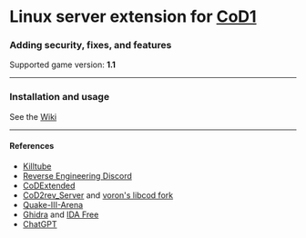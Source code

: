 # Linux server extension for [CoD1](https://en.wikipedia.org/wiki/Call_of_Duty_(video_game))
### Adding security, fixes, and features
Supported game version: **1.1**
___
### Installation and usage
See the [Wiki](https://github.com/cod1dev/libcod1/wiki)
___
#### References
- [Killtube](https://www.killtube.org/)
- [Reverse Engineering Discord](https://discord.gg/rtfm)
- [CoDExtended](https://github.com/xtnded/codextended)
- [CoD2rev_Server](https://github.com/voron00/CoD2rev_Server) and [voron's libcod fork](https://github.com/voron00/libcod)
- [Quake-III-Arena](https://github.com/id-Software/Quake-III-Arena)
- [Ghidra](https://en.wikipedia.org/wiki/Ghidra) and [IDA Free](https://hex-rays.com/ida-free/)
- [ChatGPT](https://chat.openai.com/)
